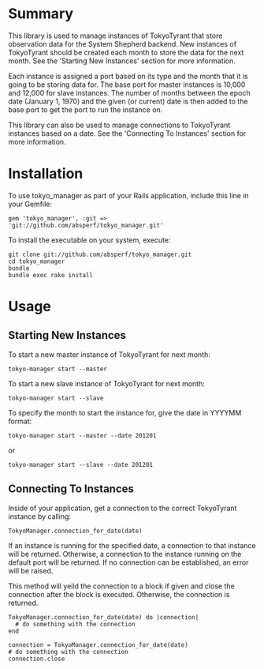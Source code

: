 # Summary

This library is used to manage instances of TokyoTyrant that store observation
data for the System Shepherd backend. New instances of TokyoTyrant should be
created each month to store the data for the next month. See the 'Starting New
Instances' section for more information.

Each instance is assigned a port based on its type and the month that it is
going to be storing data for. The base port for master instances is 10,000 and
12,000 for slave instances. The number of months between the epoch date
(January 1, 1970) and the given (or current) date is then added to the base
port to get the port to run the instance on.

This library can also be used to manage connections to TokyoTyrant instances
based on a date. See the 'Connecting To Instances' section for more
information.

# Installation

To use tokyo_manager as part of your Rails application, include this line in
your Gemfile:

    gem 'tokyo_manager', :git => 'git://github.com/absperf/tokyo_manager.git'

To install the executable on your system, execute:

    git clone git://github.com/absperf/tokyo_manager.git
    cd tokyo_manager
    bundle
    bundle exec rake install

# Usage

## Starting New Instances

To start a new master instance of TokyoTyrant for next month:

    tokyo-manager start --master

To start a new slave instance of TokyoTyrant for next month:

    tokyo-manager start --slave

To specify the month to start the instance for, give the date in YYYYMM format:

    tokyo-manager start --master --date 201201

or

    tokyo-manager start --slave --date 201201

## Connecting To Instances

Inside of your application, get a connection to the correct TokyoTyrant
instance by calling:

    TokyoManager.connection_for_date(date)

If an instance is running for the specified date, a connection to that instance
will be returned. Otherwise, a connection to the instance running on the default
port will be returned. If no connection can be established, an error will be
raised.

This method will yeild the connection to a block if given and close the
connection after the block is executed. Otherwise, the connection is returned.

    TokyoManager.connection_for_date(date) do |connection|
      # do something with the connection
    end

    connection = TokyoManager.connection_for_date(date)
    # do something with the connection
    connection.close
